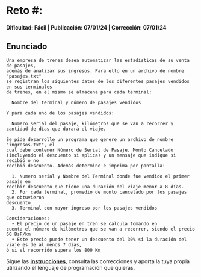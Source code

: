 # Reto #: 
#### Dificultad: Fácil | Publicación: 07/01/24 | Corrección: 07/01/24

## Enunciado

```
Una empresa de trenes desea automatizar las estadísticas de su venta de pasajes, 
además de analizar sus ingresos. Para ello en un archivo de nombre "pasajes.txt" 
se registran los siguientes datos de los diferentes pasajes vendidos en sus terminales 
de trenes, en el mismo se almacena para cada terminal:

  Nombre del terminal y número de pasajes vendidos

Y para cada uno de los pasajes vendidos:

  Numero serial del pasaje, kilómetros que se van a recorrer y cantidad de días que durará el viaje.

Se pide desarrolle un programa que genere un archivo de nombre "ingresos.txt", el
cual debe contener Número de Serial de Pasaje, Monto Cancelado
(incluyendo el descuento si aplica) y un mensaje que indique si recibió o no
recibió descuento. Además determine e imprima por pantalla:

  1. Numero serial y Nombre del Terminal donde fue vendido el primer pasaje en 
recibir descuento que tiene una duración del viaje menor a 8 días.
  2. Por cada terminal, promedio de monto cancelado por los pasajes que obtuvieron 
descuento
  3. Terminal con mayor ingreso por los pasajes vendidos

Consideraciones:
  • El precio de un pasaje en tren se calcula tomando en
cuenta el número de kilómetros que se van a recorrer, siendo el precio 60 BsF/km
  • Este precio puede tener un descuento del 30% si la duración del viaje es de al menos 7 días, 
ó si el recorrido supera los 800 Km
```
Sigue las **[instrucciones](../../README.md)**, consulta las correcciones y aporta la tuya propia utilizando el lenguaje de programación que quieras.
